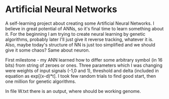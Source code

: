 # Artificial Neural Networks

A self-learning project about creating some Artificial Neural Networks. I believe in great potential of ANNs, so it's final time to learn something about it. For the beginning I am trying to create neural learning by genetic algorithms, probably later I'll just give it reverse tracking, whatever it is. Also, maybe today's structure of NN is just too simplified and we should give it some chaos? Same about neuron.

First milestone - my ANN learned how to differ some arbitrary symbol (in 16 bits) from string of zeroes or ones. Three parameters which I was changing were weights of input signals (-1,0 and 1), threshold and delta (included in equation as exp[(x-d)*t]. I took few random trials to find good start, then one million for genetic algorithms.

In file W.txt there is an output, where should be working genome.